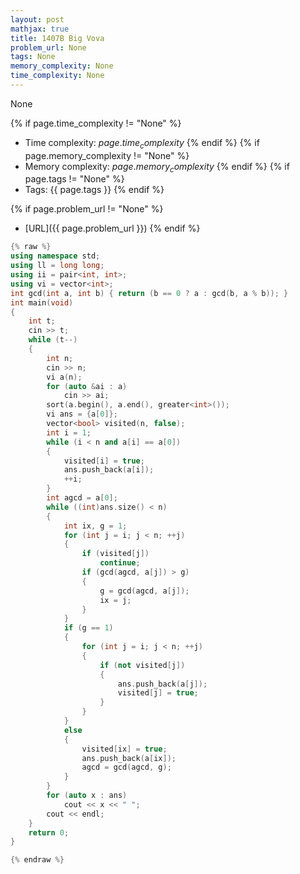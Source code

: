 ```yaml
---
layout: post
mathjax: true
title: 1407B Big Vova
problem_url: None
tags: None
memory_complexity: None
time_complexity: None
---
```


None


{% if page.time_complexity != "None" %}
- Time complexity: ${{ page.time_complexity }}$
{% endif %}
{% if page.memory_complexity != "None" %}
- Memory complexity: ${{ page.memory_complexity }}$
{% endif %}
{% if page.tags != "None" %}
- Tags: {{ page.tags }}
{% endif %}

{% if page.problem_url != "None" %}
- [URL]({{ page.problem_url }})
{% endif %}

```cpp
{% raw %}
using namespace std;
using ll = long long;
using ii = pair<int, int>;
using vi = vector<int>;
int gcd(int a, int b) { return (b == 0 ? a : gcd(b, a % b)); }
int main(void)
{
    int t;
    cin >> t;
    while (t--)
    {
        int n;
        cin >> n;
        vi a(n);
        for (auto &ai : a)
            cin >> ai;
        sort(a.begin(), a.end(), greater<int>());
        vi ans = {a[0]};
        vector<bool> visited(n, false);
        int i = 1;
        while (i < n and a[i] == a[0])
        {
            visited[i] = true;
            ans.push_back(a[i]);
            ++i;
        }
        int agcd = a[0];
        while ((int)ans.size() < n)
        {
            int ix, g = 1;
            for (int j = i; j < n; ++j)
            {
                if (visited[j])
                    continue;
                if (gcd(agcd, a[j]) > g)
                {
                    g = gcd(agcd, a[j]);
                    ix = j;
                }
            }
            if (g == 1)
            {
                for (int j = i; j < n; ++j)
                {
                    if (not visited[j])
                    {
                        ans.push_back(a[j]);
                        visited[j] = true;
                    }
                }
            }
            else
            {
                visited[ix] = true;
                ans.push_back(a[ix]);
                agcd = gcd(agcd, g);
            }
        }
        for (auto x : ans)
            cout << x << " ";
        cout << endl;
    }
    return 0;
}

{% endraw %}
```